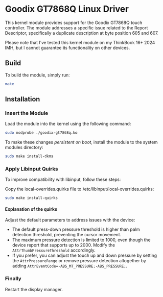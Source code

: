 # Goodix GT7868Q Linux Driver

This kernel module provides support for the Goodix GT7868Q touch controller. The module addresses a specific issue related to the Report Descriptor, specifically a duplicate description at byte position 605 and 607.

Please note that I've tested this kernel module on my ThinkBook 16+ 2024 IMH, but I cannot guarantee its functionality on other devices.

## Build

To build the module, simply run:

```bash
make
```

## Installation

### Insert the Module

Load the module into the kernel using the following command:

```bash
sudo modprobe ./goodix-gt7868q.ko
```

To make these changes _persistent on boot_, install the module to the system modules directory:

```bash
sudo make install-dkms
```

### Apply Libinput Quirks

To improve compatibility with libinput, follow these steps:

Copy the local-overrides.quirks file to /etc/libinput/local-overrides.quirks:

```bash
sudo make install-quirks
```

#### Explanation of the quirks

Adjust the default parameters to address issues with the device:

- The default press-down pressure threshold is higher than palm detection threshold, preventing the cursor movement.
- The maximum pressure detection is limited to 1000, even though the device report that supports up to 2000. Modify the `AttrThumbPressureThreshold` accordingly.
- If you prefer, you can adjust the touch up and down pressure by setting the `AttrPressureRange` or remove pressure detection altogether by adding `AttrEventCode=-ABS_MT_PRESSURE;-ABS_PRESSURE;`.

### Finally

Restart the display manager.
